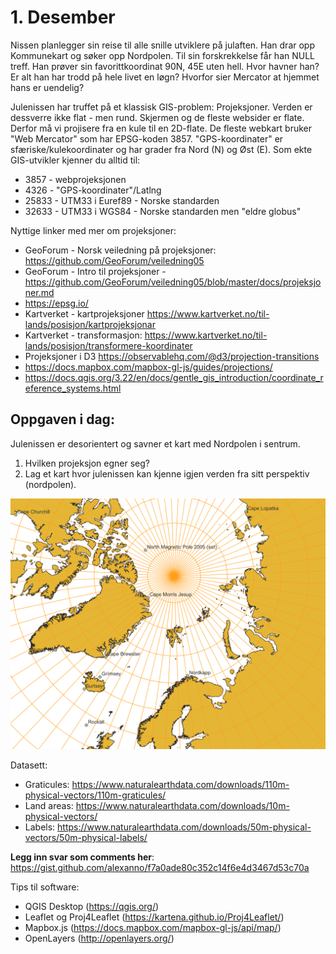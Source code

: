 # 1. Desember
Nissen planlegger sin reise til alle snille utviklere på julaften. Han drar opp Kommunekart og søker opp Nordpolen. Til sin forskrekkelse får han NULL treff. Han prøver sin favorittkoordinat 90N, 45E uten hell. Hvor havner han? Er alt han har trodd på hele livet en løgn? Hvorfor sier Mercator at hjemmet hans er uendelig? 

Julenissen har truffet på et klassisk GIS-problem: Projeksjoner. Verden er dessverre ikke flat - men rund. Skjermen og de fleste websider er flate. Derfor må vi projisere fra en kule til en 2D-flate. De fleste webkart bruker "Web Mercator" som har EPSG-koden 3857. "GPS-koordinater" er sfæriske/kulekoordinater og har grader fra Nord (N) og Øst (E). Som ekte GIS-utvikler kjenner du alltid til: 
* 3857 - webprojeksjonen
* 4326 - "GPS-koordinater"/Latlng
* 25833 - UTM33 i Euref89 - Norske standarden
* 32633 - UTM33 i WGS84 - Norske standarden men "eldre globus"

Nyttige linker med mer om projeksjoner:
* GeoForum - Norsk veiledning på projeksjoner: https://github.com/GeoForum/veiledning05
* GeoForum - Intro til projeksjoner - https://github.com/GeoForum/veiledning05/blob/master/docs/projeksjoner.md
* https://epsg.io/
* Kartverket - kartprojeksjoner https://www.kartverket.no/til-lands/posisjon/kartprojeksjonar
* Kartverket - transformasjon: https://www.kartverket.no/til-lands/posisjon/transformere-koordinater 
* Projeksjoner i D3 https://observablehq.com/@d3/projection-transitions
* https://docs.mapbox.com/mapbox-gl-js/guides/projections/
* https://docs.qgis.org/3.22/en/docs/gentle_gis_introduction/coordinate_reference_systems.html

Oppgaven i dag:
---------------
Julenissen er desorientert og savner et kart med Nordpolen i sentrum. 
1. Hvilken projeksjon egner seg? 
1. Lag et kart hvor julenissen kan kjenne igjen verden fra sitt perspektiv (nordpolen).

![](./kart_nordpolen.png)

Datasett:

* Graticules: https://www.naturalearthdata.com/downloads/110m-physical-vectors/110m-graticules/
* Land areas: https://www.naturalearthdata.com/downloads/10m-physical-vectors/
* Labels: https://www.naturalearthdata.com/downloads/50m-physical-vectors/50m-physical-labels/

**Legg inn svar som comments her**: https://gist.github.com/alexanno/f7a0ade80c352c14f6e4d3467d53c70a

Tips til software:
* QGIS Desktop (https://qgis.org/)
* Leaflet og Proj4Leaflet (https://kartena.github.io/Proj4Leaflet/)
* Mapbox.js (https://docs.mapbox.com/mapbox-gl-js/api/map/)
* OpenLayers (http://openlayers.org/)